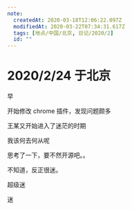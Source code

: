 ```yaml
---
note:
  createdAt: 2020-03-18T12:06:22.097Z
  modifiedAt: 2020-03-22T07:34:31.617Z
  tags: [地点/中国/北京, 日记/2020/2]
  id: ""
---
```


# 2020/2/24 于北京

<!-- @timer "date":"Mon Feb 24 2020 08:31:52 GMT+0800 (CST) -->

早

<!-- @timer "date":"Mon Feb 24 2020 13:00:15 GMT+0800 (China Standard Time)","duration":"about 4 hours -->

开始修改 chrome 插件，发现问题颇多

<!-- @timer "date":"Mon Feb 24 2020 17:04:13 GMT+0800 (China Standard Time)","duration":"about 4 hours -->

王某又开始进入了迷茫的时期

<!-- @timer "date":"Mon Feb 24 2020 18:33:26 GMT+0800 (China Standard Time)","duration":"about 1 hour -->

我该何去何从呢

<!-- @timer "date":"Mon Feb 24 2020 19:15:56 GMT+0800 (China Standard Time)","duration":"43 minutes -->

思考了一下，要不然开源吧。。

<!-- @timer "date":"Mon Feb 24 2020 19:35:57 GMT+0800 (China Standard Time)","duration":"20 minutes -->

不知道，反正很迷。

<!-- @timer "date":"Mon Feb 24 2020 21:18:49 GMT+0800 (China Standard Time)","duration":"about 2 hours -->

超级迷

<!-- @timer "date":"Mon Feb 24 2020 21:41:23 GMT+0800 (China Standard Time)","duration":"23 minutes -->

迷
